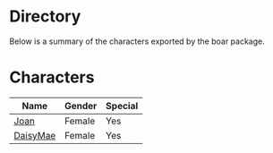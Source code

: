 # Directory
Below is a summary of the characters exported by the boar package.
# Characters
|Name|Gender|Special|
|---|---|---|
|[Joan](./character/boar/joan.go)|Female|Yes|
|[DaisyMae](./character/boar/daisymae.go)|Female|Yes|
